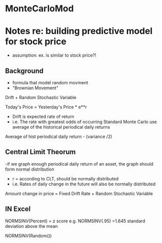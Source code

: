 # MonteCarloMod

# Notes re: building predictive model for stock price
- assumption: ex. is similar to stock price?!

## Background 
- formula that model random movment
- "Brownian Movement"

Drift + Random Stochastic Variable 

Today's Price = Yesterday's Price * e**r

- Drift is expected rate of return
-  i.e. The rate with greatest odds of occurring
Standard Monte Carlo use average of the historical periodical daily returns 

Average of hist periodical daily return - (variance /2)

## Central Limit Theorum
-if we graph enough periodical daily return of an asset, the graph should form normal distribution 
- r = according to CLT, should be normally distributed
- i.e. Rates of daily change in the future will also be normally distributed 

Amount change in price = Fixed Drift Rate + Random Stochastic Variable

## IN Excel 

NORMSINV(Percent) = z score 
e.g. NORMSINV(.95) =1.645 standard deviation above the mean

NORMSINV(Random())

